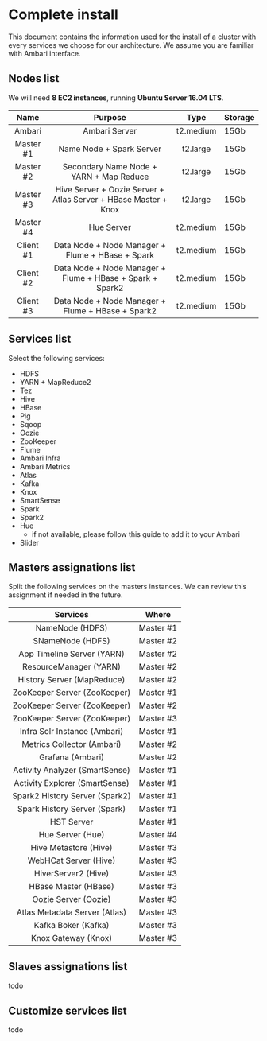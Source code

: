 # Complete install

This document contains the information used for the install of a cluster with every services we choose for our architecture. We assume you are familiar with Ambari interface.

## Nodes list

We will need **8 EC2 instances**, running **Ubuntu Server 16.04 LTS**.

|   Name    |                 Purpose                  |   Type    | Storage |
| :-------: | :--------------------------------------: | :-------: | ------- |
|  Ambari   |              Ambari Server               | t2.medium | 15Gb    |
| Master #1 |         Name Node + Spark Server         | t2.large  | 15Gb    |
| Master #2 | Secondary Name Node + YARN + Map Reduce  | t2.large  | 15Gb    |
| Master #3 | Hive Server + Oozie Server + Atlas Server + HBase Master + Knox | t2.large  | 15Gb    |
| Master #4 |                Hue Server                | t2.medium | 15Gb    |
| Client #1 | Data Node + Node Manager + Flume + HBase +  Spark | t2.medium | 15Gb    |
| Client #2 | Data Node + Node Manager + Flume + HBase + Spark + Spark2 | t2.medium | 15Gb    |
| Client #3 | Data Node + Node Manager + Flume + HBase +  Spark2 | t2.medium | 15Gb    |

## Services list

Select the following services:

- HDFS
- YARN + MapReduce2
- Tez
- Hive
- HBase
- Pig
- Sqoop
- Oozie
- ZooKeeper
- Flume
- Ambari Infra
- Ambari Metrics
- Atlas
- Kafka
- Knox
- SmartSense
- Spark
- Spark2
- Hue
  - if not available, please follow this guide to add it to your Ambari
- Slider

## Masters assignations list

Split the following services on the masters instances. We can review this assignment if needed in the future.

|            Services            |   Where   |
| :----------------------------: | :-------: |
|        NameNode (HDFS)         | Master #1 |
|        SNameNode (HDFS)        | Master #2 |
|   App Timeline Server (YARN)   | Master #2 |
|     ResourceManager (YARN)     | Master #2 |
|   History Server (MapReduce)   | Master #2 |
|  ZooKeeper Server (ZooKeeper)  | Master #1 |
|  ZooKeeper Server (ZooKeeper)  | Master #2 |
|  ZooKeeper Server (ZooKeeper)  | Master #3 |
|  Infra Solr Instance (Ambari)  | Master #1 |
|   Metrics Collector (Ambari)   | Master #2 |
|        Grafana (Ambari)        | Master #2 |
| Activity Analyzer (SmartSense) | Master #1 |
| Activity Explorer (SmartSense) | Master #1 |
| Spark2 History Server (Spark2) | Master #1 |
|  Spark History Server (Spark)  | Master #1 |
|           HST Server           | Master #1 |
|        Hue Server (Hue)        | Master #4 |
|     Hive Metastore (Hive)      | Master #3 |
|     WebHCat Server (Hive)      | Master #3 |
|      HiverServer2 (Hive)       | Master #3 |
|      HBase Master (HBase)      | Master #3 |
|      Oozie Server (Oozie)      | Master #3 |
| Atlas Metadata Server (Atlas)  | Master #3 |
|      Kafka Boker (Kafka)       | Master #3 |
|      Knox Gateway (Knox)       | Master #3 |

## Slaves assignations list

todo

## Customize services list

todo